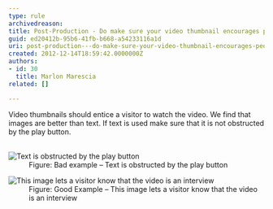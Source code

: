 ```yaml
---
type: rule
archivedreason: 
title: Post-Production - Do make sure your video thumbnail encourages people to watch the video?
guid: ed20412b-95b6-41fb-b668-a54233116a1d
uri: post-production---do-make-sure-your-video-thumbnail-encourages-people-to-watch-the-video
created: 2012-12-14T18:59:42.0000000Z
authors:
- id: 30
  title: Marlon Marescia
related: []

---
```



​Video thumbnails should entice a visitor to watch the video. We find that images are better than text. If text is used make sure that it is not obstructed by the play button.
<br><excerpt class='endintro'></excerpt><br>
<dl class="badImage">
<dt><img alt="Text is obstructed by the play button" src="/PublishingImages/video-thumb-bad.jpg" /></dt>
<dd>Figure&#58; Bad example – Text is obstructed by the play button</dd>
</dl>
<dl class="goodImage">
<dt><img alt="This image lets a visitor know that the video is an interview" src="/PublishingImages/video-thumb-good.jpg" /></dt>
<dd>Figure&#58; Good Example – This image lets a visitor know that the video is an interview</dd>
</dl>



